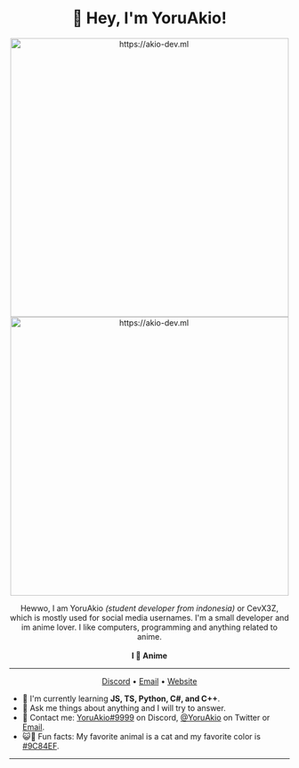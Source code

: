 <h1 align="center">👋 Hey, I'm YoruAkio!</h1>

<div align="center">
  <img src="https://spotify.akio-dev.ml/api?theme=dark&scan=true&rainbow=true" href="https://akio-dev.ml" alt="https://akio-dev.ml" width="500" />
  <img src="https://lanyard-profile-readme.vercel.app/api/919841186246692886?theme=light&bg=809ecf&animated=false&hideDiscrim=true&borderRadius=30px&idleMessage=Probably%20doing%20something%20else..." href="https://akio-dev.ml" alt="https://akio-dev.ml" width="500" />
</div>

<p align="center">Hewwo, I am YoruAkio <i>(student developer from indonesia)</i> or CevX3Z, which is mostly used for social media usernames. I'm a small developer and im anime lover. I like computers, programming and anything related to anime.<br><br><strong>I 💜 Anime</strong></p>

<hr>

<p align="center">
  <a href="https://go.yoruakio.me/discord">Discord</a> • <a href="https://go.yoruakio.me/mail">Email</a> • <a href="https://yoruakio.me">Website</a>
</p>

- 🌱 I'm currently learning **JS, TS, Python, C#, and C++**.
- 💭 Ask me things about anything and I will try to answer.
- 📇 Contact me: [YoruAkio#9999](https://go.yoruakio.me/discord) on Discord, [@YoruAkio](https://go.yoruakio.me/twitter) on Twitter or [Email](https://go.yoruakio.me/mail).
- 😺💜 Fun facts: My favorite animal is a cat and my favorite color is [#9C84EF](https://color-hex.com/color/9c84ef).

<hr>
